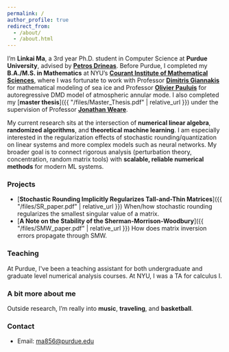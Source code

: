```yaml
---
permalink: /
author_profile: true
redirect_from: 
  - /about/
  - /about.html
---
```


I’m **Linkai Ma**, a 3rd year Ph.D. student in Computer Science at **Purdue University**, advised by [**Petros Drineas**](https://www.cs.purdue.edu/homes/pdrineas/). Before Purdue, I completed my **B.A./M.S. in Mathematics** at NYU’s [**Courant Institute of Mathematical Sciences**](https://cims.nyu.edu/dynamic/), where I was fortunate to work with Professor [**Dimitris Giannakis**](https://giannakis.host.dartmouth.edu/) for mathematical modeling of sea ice and Professor [**Olivier Pauluis**](https://wp.nyu.edu/opauluis/) for autoregressive DMD model of atmospheric annular mode. I also completed my [**master thesis**]({{ "/files/Master_Thesis.pdf" | relative_url }}) under the supervision of Professor [**Jonathan Weare**](https://cims.nyu.edu/~weare/).

My current research sits at the intersection of **numerical linear algebra**, **randomized algorithms**, and **theoretical machine learning**. I am especially interested in the regularization effects of stochastic rounding/quantization on linear systems and more complex models such as neural networks. My broader goal is to connect rigorous analysis (perturbation theory, concentration, random matrix tools) with **scalable, reliable numerical methods** for modern ML systems.

### Projects
- [**Stochastic Rounding Implicitly Regularizes Tall-and-Thin Matrices**]({{ "/files/SR_paper.pdf" | relative_url }}) When/how stochastic rounding regularizes the smallest singular value of a matrix.
- [**A Note on the Stability of the Sherman-Morrison-Woodbury**]({{ "/files/SMW_paper.pdf" | relative_url }}) How does matrix inversion errors propagate through SMW.


### Teaching 
At Purdue, I've been a teaching assistant for both undergraduate and graduate level numerical analysis courses. At NYU, I was a TA for calculus I. 

### A bit more about me
Outside research, I’m really into **music**, **traveling**, and **basketball**.

### Contact
- Email: ma856@purdue.edu
